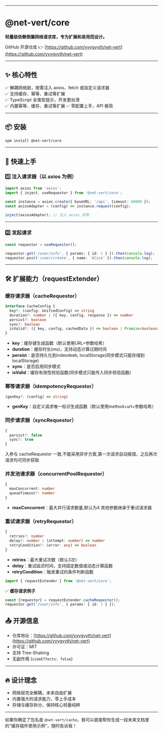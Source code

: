 
---

# @net-vert/core

**轻量级依赖倒置网络请求库，专为扩展和易用而设计。**

GitHub 开源仓库 👉 [https://github.com/yvygyyth/net-vert](https://github.com/yvygyyth/net-vert)

---

## ✨ 核心特性

✅ 解耦网络层，按需注入 axios、fetch 或自定义请求器  
✅ 支持缓存、幂等、重试等扩展  
✅ TypeScript 全类型提示，开发更丝滑  
✅ 内置幂等、缓存、重试等扩展
✅ 零配置上手，API 极简  

---

## 📦 安装

```bash
npm install @net-vert/core
```

---

## 🚀 快速上手

### 1️⃣ 注入请求器（以 axios 为例）

```typescript
import axios from 'axios';
import { inject, useRequestor } from '@net-vert/core';

const instance = axios.create({ baseURL: '/api', timeout: 60000 });
const axiosAdapter = (config) => instance.request(config);

inject(axiosAdapter); // 注入 axios 实例
```

---

### 2️⃣ 发起请求

```typescript
const requestor = useRequestor();

requestor.get('/user/info', { params: { id: 1 } }).then(console.log);
requestor.post('/user/create', { name: 'Alice' }).then(console.log);
```

---

## 🛠 扩展能力（requestExtender）

### 缓存请求器（cacheRequestor）
```typescript
interface CacheConfig {
  key?: (config: UnifiedConfig) => string
  duration?: number | ({ key, config, response }) => number
  persist?: boolean
  sync?: boolean
  isValid?: ({ key, config, cachedData }) => boolean | Promise<boolean>
}
```
- **key**：缓存键生成函数（默认使用URL+参数哈希）
- **duration**：缓存时长(ms)，支持动态计算过期时间
- **persist**：是否持久化到indexdeeb, localStorage(同步模式只能存储到localStorage)
- **sync**：是否启用同步模式
- **isValid**：缓存有效性校验函数(同步模式只能传入同步校验函数)

### 幂等请求器（idempotencyRequestor）
```typescript
(genKey?: (config) => string)
```
- **genKey**：自定义请求唯一标识生成函数（默认使用method+url+参数哈希）

### 同步请求器（syncRequestor）
```typescript
{
  persist?: false
  sync?: true
}
```
入参与 cacheRequestor 一致,不能采用异步方案,第一次请求自动报错，之后再次请求均可同步获取

### 并发池请求器（concurrentPoolRequestor）
```typescript
{
  maxConcurrent: number
  queueTimeout?: number
}
```
- **maxConcurrent**：最大并行请求数量,默认为4
其他参数继承于重试请求器

### 重试请求器（retryRequestor）
```typescript
{
  retries?: number
  delay?: number | (attempt: number) => number
  retryCondition?: (error: any) => boolean
}
```
- **retries**：最大重试次数（默认3次）
- **delay**：重试延迟时间，支持固定数值或动态计算函数
- **retryCondition**：触发重试的条件判断函数


```typescript
import { requestExtender } from '@net-vert/core';
```

✅ **缓存请求例子**
```typescript
const {requestor} = requestExtender.cacheRequestor();
requestor.get('/user/info', { params: { id: 1 } });
```


## 📤 开源信息

- 仓库地址：[https://github.com/yvygyyth/net-vert](https://github.com/yvygyyth/net-vert)
- 许可证：MIT
- 支持 Tree-Shaking
- 无副作用 (`sideEffects: false`)

---

## 🔥 设计理念

- 网络层完全解耦，未来自由扩展
- 内置强大的请求能力，零上手成本
- 存储与缓存拆分，保持核心轻量纯粹

---

如果你确定了包名是 `@net-vert/cache`，我可以直接帮你生成一段未来文档里的“缓存插件使用示例”，随时告诉我！